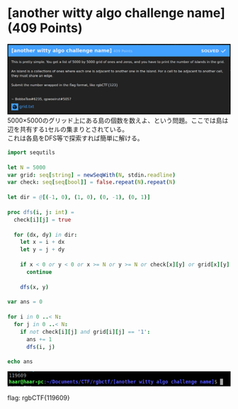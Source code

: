 # [another witty algo challenge name] (409 Points)

![problem](problem.png)
5000×5000のグリッド上にある島の個数を数えよ、という問題。ここでは島は辺を共有する`1`セルの集まりとされている。  
これは各島をDFS等で探索すれば簡単に解ける。

```nim
import sequtils

let N = 5000
var grid: seq[string] = newSeqWith(N, stdin.readline)
var check: seq[seq[bool]] = false.repeat(N).repeat(N)

let dir = @[(-1, 0), (1, 0), (0, -1), (0, 1)]

proc dfs(i, j: int) =
  check[i][j] = true

  for (dx, dy) in dir:
    let x = i + dx
    let y = j + dy

    if x < 0 or y < 0 or x >= N or y >= N or check[x][y] or grid[x][y] == '0':
      continue

    dfs(x, y)

var ans = 0

for i in 0 ..< N:
  for j in 0 ..< N:
    if not check[i][j] and grid[i][j] == '1':
      ans += 1
      dfs(i, j)

echo ans
```

![](a.png)

flag: rgbCTF{119609}
